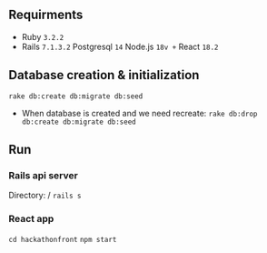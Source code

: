 ## Requirments

- Ruby `3.2.2`
- Rails `7.1.3.2`
Postgresql `14`
Node.js `18v +`
React `18.2`


## Database creation & initialization

`rake db:create db:migrate db:seed`
- When database is created and we need recreate:
`rake db:drop db:create db:migrate db:seed`


## Run

### Rails api server

Directory: /
`rails s`

### React app

`cd hackathonfront`
`npm start`
